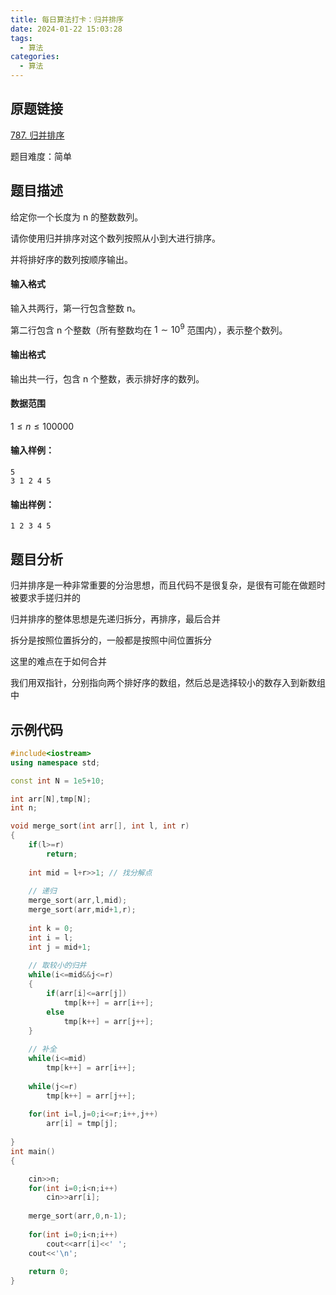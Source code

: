 ```yaml
---
title: 每日算法打卡：归并排序
date: 2024-01-22 15:03:28
tags:
  - 算法
categories:
  - 算法
---
```


## 原题链接

[787. 归并排序](https://www.acwing.com/problem/content/789/)

题目难度：简单

## 题目描述

给定你一个长度为 n 的整数数列。

请你使用归并排序对这个数列按照从小到大进行排序。

并将排好序的数列按顺序输出。

#### 输入格式

输入共两行，第一行包含整数 n。

第二行包含 n 个整数（所有整数均在 $1 \sim 10^9$ 范围内），表示整个数列。

#### 输出格式

输出共一行，包含 n 个整数，表示排好序的数列。

#### 数据范围

$1 \le n \le 100000$

#### 输入样例：

```
5
3 1 2 4 5 
```

#### 输出样例：

```
1 2 3 4 5 
```

## 题目分析

归并排序是一种非常重要的分治思想，而且代码不是很复杂，是很有可能在做题时被要求手搓归并的

归并排序的整体思想是先递归拆分，再排序，最后合并

拆分是按照位置拆分的，一般都是按照中间位置拆分

这里的难点在于如何合并

我们用双指针，分别指向两个排好序的数组，然后总是选择较小的数存入到新数组中

## 示例代码

```cpp
#include<iostream>
using namespace std;

const int N = 1e5+10;

int arr[N],tmp[N];
int n;

void merge_sort(int arr[], int l, int r)
{
    if(l>=r)
        return;
        
    int mid = l+r>>1; // 找分解点
    
    // 递归
    merge_sort(arr,l,mid);
    merge_sort(arr,mid+1,r);
    
    int k = 0;
    int i = l;
    int j = mid+1;
    
    // 取较小的归并
    while(i<=mid&&j<=r)
    {
        if(arr[i]<=arr[j])
            tmp[k++] = arr[i++];
        else
            tmp[k++] = arr[j++];
    }
    
    // 补全
    while(i<=mid)
        tmp[k++] = arr[i++];
    
    while(j<=r)
        tmp[k++] = arr[j++];
        
    for(int i=l,j=0;i<=r;i++,j++)
        arr[i] = tmp[j];
    
}
int main()
{

    cin>>n;
    for(int i=0;i<n;i++)
        cin>>arr[i];
        
    merge_sort(arr,0,n-1);
    
    for(int i=0;i<n;i++)
        cout<<arr[i]<<' ';
    cout<<'\n';
    
    return 0;
}
```

